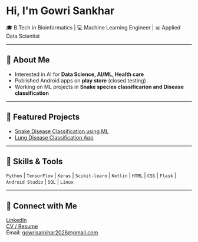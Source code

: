 # Hi, I'm Gowri Sankhar

🎓 B.Tech in Bioinformatics | 💻 Machine Learning Engineer | 📊 Applied Data Scientist  

---

## 🔹 About Me
- Interested in AI for **Data Science, AI/ML, Health care**  
- Published Android apps on **play store** (closed testing)  
- Working on ML projects in **Snake species classificarion and Disease classification**  

---

## 🔹 Featured Projects
- [Snake Disease Classification using ML](https://github.com/GowriSankhar04/Indian-Snake-species-classification)  
- [Lung Disease Classification App](https://github.com/GowriSankhar04/Lung-Disease-Classification)  
---

## 🔹 Skills & Tools
`Python` | `TensorFlow` | `Keras` | `Scikit-learn` | `Kotlin` | `HTML` | `CSS` | `Flask` |  
`Android Studio` | `SQL` | `Linux`

---

## 🔹 Connect with Me
[LinkedIn](https://www.linkedin.com/in/gowri-sankhar-s-1b1401286/)  
[CV / Resume](https://docs.google.com/document/d/1rqZ1tiXu_3h8kbRuWovFu09ya8ZtjnIM7NTxRurHsFQ/edit?usp=sharing)  
Email: gowrisankhar2026@gmail.com  
